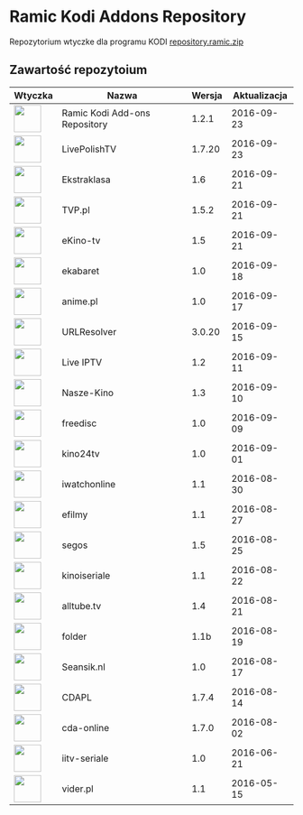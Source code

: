 # Ramic Kodi Addons Repository
Repozytorium wtyczke dla programu KODI
[repository.ramic.zip](https://github.com/ramicspa/kodi/raw/master/repository.ramic.zip)
## Zawartość repozytoium
|Wtyczka|Nazwa|Wersja|Aktualizacja|
|---|---|---|---|
|<img src="https://offshoregit.com/ramicspa/kodi/zips/repository.ramic/icon.png" width="48">|Ramic Kodi Add-ons Repository|1.2.1|2016-09-23
|<img src="https://offshoregit.com/ramicspa/kodi/zips/plugin.video.LivePolishTV/icon.png" width="48">|LivePolishTV|1.7.20|2016-09-23
|<img src="https://offshoregit.com/ramicspa/kodi/zips/plugin.video.ekstraklasa/icon.png" width="48">|Ekstraklasa|1.6|2016-09-21
|<img src="https://offshoregit.com/ramicspa/kodi/zips/plugin.video.TVP.pl/icon.png" width="48">|TVP.pl|1.5.2|2016-09-21
|<img src="https://offshoregit.com/ramicspa/kodi/zips/plugin.video.ekinotv/icon.png" width="48">|eKino-tv|1.5|2016-09-21
|<img src="https://offshoregit.com/ramicspa/kodi/zips/plugin.video.ekabaretpl/icon.png" width="48">|ekabaret|1.0|2016-09-18
|<img src="https://offshoregit.com/ramicspa/kodi/zips/plugin.video.anime.pl/icon.png" width="48">|anime.pl|1.0|2016-09-17
|<img src="https://offshoregit.com/ramicspa/kodi/zips/script.module.urlresolver/icon.png" width="48">|URLResolver|3.0.20|2016-09-15
|<img src="https://offshoregit.com/ramicspa/kodi/zips/plugin.video.LiveIPTV/icon.png" width="48">|Live IPTV|1.2|2016-09-11
|<img src="https://offshoregit.com/ramicspa/kodi/zips/plugin.video.naszekino/icon.png" width="48">|Nasze-Kino|1.3|2016-09-10
|<img src="https://offshoregit.com/ramicspa/kodi/zips/plugin.video.freedisc.pl/icon.png" width="48">|freedisc|1.0|2016-09-09
|<img src="https://offshoregit.com/ramicspa/kodi/zips/plugin.video.kino24tv/icon.png" width="48">|kino24tv|1.0|2016-09-01
|<img src="https://offshoregit.com/ramicspa/kodi/zips/plugin.video.iwatchonline/icon.png" width="48">|iwatchonline|1.1|2016-08-30
|<img src="https://offshoregit.com/ramicspa/kodi/zips/plugin.video.efilmy/icon.png" width="48">|efilmy|1.1|2016-08-27
|<img src="https://offshoregit.com/ramicspa/kodi/zips/plugin.video.segos/icon.png" width="48">|segos|1.5|2016-08-25
|<img src="https://offshoregit.com/ramicspa/kodi/zips/plugin.video.kinoiseriale/icon.png" width="48">|kinoiseriale|1.1|2016-08-22
|<img src="https://offshoregit.com/ramicspa/kodi/zips/plugin.video.alltube.tv/icon.png" width="48">|alltube.tv|1.4|2016-08-21
|<img src="https://offshoregit.com/ramicspa/kodi/zips/plugin.video.folderramic/icon.png" width="48">|folder|1.1b|2016-08-19
|<img src="https://offshoregit.com/ramicspa/kodi/zips/plugin.video.seansik.nl/icon.png" width="48">|Seansik.nl|1.0|2016-08-17
|<img src="https://offshoregit.com/ramicspa/kodi/zips/plugin.video.cdapl/icon.png" width="48">|CDAPL|1.7.4|2016-08-14
|<img src="https://offshoregit.com/ramicspa/kodi/zips/plugin.video.cdaonline/icon.png" width="48">|cda-online|1.7.0|2016-08-02
|<img src="https://offshoregit.com/ramicspa/kodi/zips/plugin.video.iitv/icon.png" width="48">|iitv-seriale|1.0|2016-06-21
|<img src="https://offshoregit.com/ramicspa/kodi/zips/plugin.video.viderpl/icon.png" width="48">|vider.pl|1.1|2016-05-15